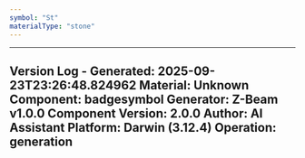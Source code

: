 ```yaml
---
symbol: "St"
materialType: "stone"
---
```


---
Version Log - Generated: 2025-09-23T23:26:48.824962
Material: Unknown
Component: badgesymbol
Generator: Z-Beam v1.0.0
Component Version: 2.0.0
Author: AI Assistant
Platform: Darwin (3.12.4)
Operation: generation
---